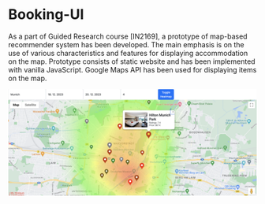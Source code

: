 # Booking-UI

As a part of Guided Research course [IN2169], a prototype of map-based recommender system has been developed. The main emphasis is on the use of various characteristics and features for displaying accommodation on the map. Prototype consists of static website and has been implemented with vanilla JavaScript. Google Maps API has been used for displaying items on the map.

![Screenshot of Working Prototype](https://github.com/gregorcaf/Booking-UI/blob/main/version-1.png)
